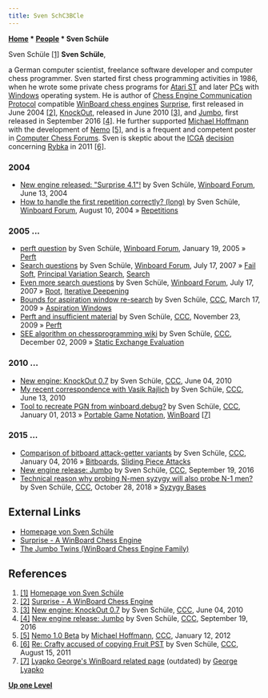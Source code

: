 ```yaml
---
title: Sven SchC3BCle
---
```

**[Home](Home "Home") \* [People](People "People") \* Sven Schüle**



 [](http://www.schuelebln.de/) Sven Schüle <a id="cite-note-1" href="#cite-ref-1">[1]</a> 
**Sven Schüle**,  

a German computer scientist, freelance software developer and computer chess programmer. Sven started first chess programming activities in 1986, when he wrote some private chess programs for [Atari ST](Atari_ST "Atari ST") and later [PCs](IBM_PC "IBM PC") with [Windows](Windows "Windows") operating system. He is author of [Chess Engine Communication Protocol](Chess_Engine_Communication_Protocol "Chess Engine Communication Protocol") compatible [WinBoard chess engines](Category:WinBoard "Category:WinBoard") [Surprise](Surprise "Surprise"), first released in June 2004 <a id="cite-note-2" href="#cite-ref-2">[2]</a>, [KnockOut](KnockOut "KnockOut"), released in June 2010 <a id="cite-note-3" href="#cite-ref-3">[3]</a>, and [Jumbo](Jumbo "Jumbo"), first released in September 2016 <a id="cite-note-4" href="#cite-ref-4">[4]</a>. He further supported [Michael Hoffmann](Michael_Hoffmann "Michael Hoffmann") with the development of [Nemo](Nemo "Nemo") <a id="cite-note-5" href="#cite-ref-5">[5]</a>, and is a frequent and competent poster in [Computer Chess Forums](Computer_Chess_Forums "Computer Chess Forums"). Sven is skeptic about the [ICGA](ICGA "ICGA") [decision](Rybka_Controversy#RybkaDecision "Rybka Controversy") concerning [Rybka](Rybka "Rybka") in 2011 <a id="cite-note-6" href="#cite-ref-6">[6]</a>.



### 2004


* [New engine released: "Surprise 4.1"!](http://www.open-aurec.com/wbforum/viewtopic.php?f=18&t=47862) by Sven Schüle, [Winboard Forum](Computer_Chess_Forums "Computer Chess Forums"), June 13, 2004
* [How to handle the first repetition correctly? (long)](http://www.open-aurec.com/wbforum/viewtopic.php?f=18&t=48537) by Sven Schüle, [Winboard Forum](Computer_Chess_Forums "Computer Chess Forums"), August 10, 2004 » [Repetitions](Repetitions "Repetitions")


### 2005 ...


* [perft question](http://www.open-aurec.com/wbforum/viewtopic.php?f=4&t=1377) by Sven Schüle, [Winboard Forum](Computer_Chess_Forums "Computer Chess Forums"), January 19, 2005 » [Perft](Perft "Perft")
* [Search questions](http://www.open-aurec.com/wbforum/viewtopic.php?f=4&t=6665) by Sven Schüle, [Winboard Forum](Computer_Chess_Forums "Computer Chess Forums"), July 17, 2007 » [Fail Soft](index.php?title=Fail_Soft&action=edit&redlink=1 "Fail Soft (page does not exist)"), [Principal Variation Search](Principal_Variation_Search "Principal Variation Search"), [Search](Search "Search")
* [Even more search questions](http://www.open-aurec.com/wbforum/viewtopic.php?f=4&t=6666) by Sven Schüle, [Winboard Forum](Computer_Chess_Forums "Computer Chess Forums"), July 17, 2007 » [Root](Root "Root"), [Iterative Deepening](Iterative_Deepening "Iterative Deepening")
* [Bounds for aspiration window re-search](http://www.talkchess.com/forum/viewtopic.php?t=27040) by Sven Schüle, [CCC](CCC "CCC"), March 17, 2009 » [Aspiration Windows](Aspiration_Windows "Aspiration Windows")
* [Perft and insufficient material](http://www.talkchess.com/forum/viewtopic.php?t=30754) by Sven Schüle, [CCC](CCC "CCC"), November 23, 2009 » [Perft](Perft "Perft")
* [SEE algorithm on chessprogramming wiki](http://www.talkchess.com/forum/viewtopic.php?t=30905) by Sven Schüle, [CCC](CCC "CCC"), December 02, 2009 » [Static Exchange Evaluation](Static_Exchange_Evaluation "Static Exchange Evaluation")


### 2010 ...


* [New engine: KnockOut 0.7](http://www.talkchess.com/forum/viewtopic.php?t=34713) by Sven Schüle, [CCC](CCC "CCC"), June 04, 2010
* [My recent correspondence with Vasik Rajlich](http://www.talkchess.com/forum/viewtopic.php?t=34908) by Sven Schüle, [CCC](CCC "CCC"), June 13, 2010
* [Tool to recreate PGN from winboard.debug?](http://www.talkchess.com/forum/viewtopic.php?t=46721) by Sven Schüle, [CCC](CCC "CCC"), January 01, 2013 » [Portable Game Notation](Portable_Game_Notation "Portable Game Notation"), [WinBoard](WinBoard "WinBoard") <a id="cite-note-7" href="#cite-ref-7">[7]</a>


### 2015 ...


* [Comparison of bitboard attack-getter variants](http://www.talkchess.com/forum/viewtopic.php?t=58795) by Sven Schüle, [CCC](CCC "CCC"), January 04, 2016 » [Bitboards](Bitboards "Bitboards"), [Sliding Piece Attacks](Sliding_Piece_Attacks "Sliding Piece Attacks")
* [New engine release: Jumbo](http://www.talkchess.com/forum/viewtopic.php?t=61473) by Sven Schüle, [CCC](CCC "CCC"), September 19, 2016
* [Technical reason why probing N-men syzygy will also probe N-1 men?](http://www.talkchess.com/forum3/viewtopic.php?f=7&t=68755) by Sven Schüle, [CCC](CCC "CCC"), October 28, 2018 » [Syzygy Bases](Syzygy_Bases "Syzygy Bases")


  




## External Links


* [Homepage von Sven Schüle](http://www.schuelebln.de/)
* [Surprise - A WinBoard Chess Engine](http://www.schuelebln.de/chess/index.html)
* [The Jumbo Twins (WinBoard Chess Engine Family)](http://www.schuelebln.de/chess/jumbo/)


## References


1. <a id="cite-ref-1" href="#cite-note-1">[1]</a> [Homepage von Sven Schüle](http://www.schuelebln.de/)
2. <a id="cite-ref-2" href="#cite-note-2">[2]</a> [Surprise - A WinBoard Chess Engine](http://www.schuelebln.de/chess/index.html)
3. <a id="cite-ref-3" href="#cite-note-3">[3]</a> [New engine: KnockOut 0.7](http://www.talkchess.com/forum/viewtopic.php?t=34713) by Sven Schüle, [CCC](CCC "CCC"), June 04, 2010
4. <a id="cite-ref-4" href="#cite-note-4">[4]</a> [New engine release: Jumbo](http://www.talkchess.com/forum/viewtopic.php?t=61473) by Sven Schüle, [CCC](CCC "CCC"), September 19, 2016
5. <a id="cite-ref-5" href="#cite-note-5">[5]</a> [Nemo 1.0 Beta](http://www.talkchess.com/forum/viewtopic.php?t=41947) by [Michael Hoffmann](Michael_Hoffmann "Michael Hoffmann"), [CCC](CCC "CCC"), January 12, 2012
6. <a id="cite-ref-6" href="#cite-note-6">[6]</a> [Re: Crafty accused of copying Fruit PST](http://www.talkchess.com/forum/viewtopic.php?topic_view=threads&p=419368) by Sven Schüle, [CCC](CCC "CCC"), August 15, 2011
7. <a id="cite-ref-7" href="#cite-note-7">[7]</a> [Lyapko George's WinBoard related page](http://www.reocities.com/lyapko/winboard.htm) (outdated) by [George Lyapko](George_Lyapko "George Lyapko")

**[Up one Level](People "People")**







 
